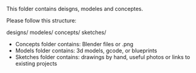 This folder contains deisgns, modeles and conceptes.

Please follow this structure:

designs/
  modeles/
  concepts/
  sketches/

  
- Concepts folder contains: Blender files or .png
- Models folder contains: 3d models, gcode, or blueprints
- Sketches folder contains: drawings by hand, useful photos or links to existing projects

